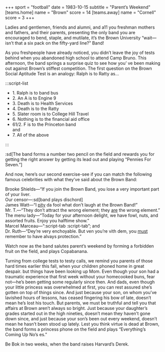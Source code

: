 +++
sport = "football"
date = 1983-10-15
subtitle = "Parent’s Weekend"
[teams.home]
name = "Brown"
score = 14
[teams.away]
name = "Cornell"
score = 3
+++

Ladies and gentlemen, friends and alumni, and a11 you freshman mothers and fathers, and their parents, presenting the only band you are encouraged to bend, staple, and mutilate, it’s the Brown University “wait—isn’t that a six pack on the fifty-yard line?” Band!

As you freshpeople have already noticed, you didn’t leave the joy of tests behind when you abandoned high school to attend Camp Bruno. This afternoon, the band springs a surprise quiz to see how you’ ve been making out against Brown’s stiffest competition. The first question on the Brown Social Aptitude Test is an analogy: Ralph is to Ratty as…

:::script-list

- 1\. Ralph is to band bus
- 2\. An A is to Engine 9
- 3\. Death is to Health Services
- 4\. Death is to the Ratty
- 5\. Slater room is to College Hill Travel
- 6\. Nothing is to the financial aid office
- 61/2. F is to the Princeton band\
  and
- 7\. All of the above

:::

:sd[The band forms a number two pencil on the field and rewards you for getting the right answer by getting its lead out and playing “Pennies For Seven.”]

And now, here’s our second exercise-see if you can match the following famous celebrities with what they’ve said about the Brown Band:

Brooke Shields—“If you join the Brown Band, you lose a very important part of your liver.\
Our censor—:sd[band plays dischord]\
James Watt—“I <u>pity</u> da fool what don’t laugh at the Brown Band!”\
Mr. T.—“They don’t attract the wrong element; they <u>are</u> the wrong element.”\
The menu lady—“Today for your afternoon delight, we have fowl, nuts, and assorted fruits. Enjoy you halftime show.”\
Marcel Marceau—“:script-tab :script-tab”; and\
Dr. Ruth—“Dey’re very enchoyable. But ven you’re vith dem, you <u>must</u> remember to have alvays protection.”

Watch now as the band salutes parent’s weekend by forming a forbidden fruit on the field, and plays Copabanana.

Turning from college tests to testy calls, we remind you parents of those hard times earlier this fall, when your children phoned home in great despair. but things have been looking up Mom. Even though your son had a traumatic experience that first week without your homecooked buns, fear not—he’s been getting some regularly since then. And dads, even though your little princess was overwhelmed at first, you can rest assured she’s gotten on top of things since. And just because your son, on whom you’ve lavished hours of lessons, has ceased fingering his bow of late, doesn’t mean he’s lost his touch. But parents, we must be truthful and tell you that affairs at Brown aren’t always so bright. Just because your daughter’s grades started out in the high nineties, doesn’t mean they haven’t gone down since, and just because your son’s been out every weekend, doesn’t mean he hasn’t been stood up lately. Lest you think virtue is dead at Brown, the band forms a princess phone on the field and plays “Everything’s Coming Up No’s es.”

Be Bok in two weeks, when the band raises Harvard’s Derek.
